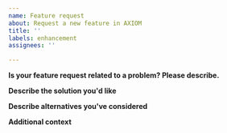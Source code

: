 ```yaml
---
name: Feature request
about: Request a new feature in AXIOM
title: ''
labels: enhancement
assignees: ''

---
```

<!-- PLEASE FILL THESE FIELDS, IT REALLY HELPS THE MAINTAINERS OF AXIOM -->

**Is your feature request related to a problem? Please describe.**
<!-- A clear and concise description of what the problem is. Ex. I'm always frustrated when [...] -->

**Describe the solution you'd like**
<!-- A clear and concise description of what you want to happen. -->

**Describe alternatives you've considered**
<!-- A clear and concise description of any alternative solutions or features you've considered. -->

**Additional context**
<!-- Add any other context or screenshots about the feature request here. -->
